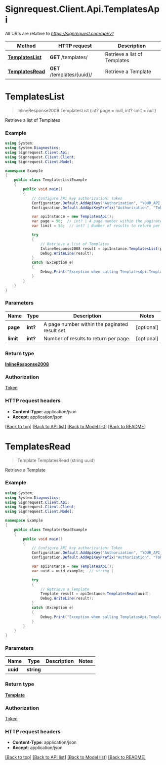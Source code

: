 # Signrequest.Client.Api.TemplatesApi

All URIs are relative to *https://signrequest.com/api/v1*

Method | HTTP request | Description
------------- | ------------- | -------------
[**TemplatesList**](TemplatesApi.md#templateslist) | **GET** /templates/ | Retrieve a list of Templates
[**TemplatesRead**](TemplatesApi.md#templatesread) | **GET** /templates/{uuid}/ | Retrieve a Template


<a name="templateslist"></a>
# **TemplatesList**
> InlineResponse2008 TemplatesList (int? page = null, int? limit = null)

Retrieve a list of Templates

### Example
```csharp
using System;
using System.Diagnostics;
using Signrequest.Client.Api;
using Signrequest.Client.Client;
using Signrequest.Client.Model;

namespace Example
{
    public class TemplatesListExample
    {
        public void main()
        {
            // Configure API key authorization: Token
            Configuration.Default.AddApiKey("Authorization", "YOUR_API_KEY");
            Configuration.Default.AddApiKeyPrefix("Authorization", "Token");

            var apiInstance = new TemplatesApi();
            var page = 56;  // int? | A page number within the paginated result set. (optional) 
            var limit = 56;  // int? | Number of results to return per page. (optional) 

            try
            {
                // Retrieve a list of Templates
                InlineResponse2008 result = apiInstance.TemplatesList(page, limit);
                Debug.WriteLine(result);
            }
            catch (Exception e)
            {
                Debug.Print("Exception when calling TemplatesApi.TemplatesList: " + e.Message );
            }
        }
    }
}
```

### Parameters

Name | Type | Description  | Notes
------------- | ------------- | ------------- | -------------
 **page** | **int?**| A page number within the paginated result set. | [optional] 
 **limit** | **int?**| Number of results to return per page. | [optional] 

### Return type

[**InlineResponse2008**](InlineResponse2008.md)

### Authorization

[Token](../README.md#Token)

### HTTP request headers

 - **Content-Type**: application/json
 - **Accept**: application/json

[[Back to top]](#) [[Back to API list]](../README.md#documentation-for-api-endpoints) [[Back to Model list]](../README.md#documentation-for-models) [[Back to README]](../README.md)

<a name="templatesread"></a>
# **TemplatesRead**
> Template TemplatesRead (string uuid)

Retrieve a Template

### Example
```csharp
using System;
using System.Diagnostics;
using Signrequest.Client.Api;
using Signrequest.Client.Client;
using Signrequest.Client.Model;

namespace Example
{
    public class TemplatesReadExample
    {
        public void main()
        {
            // Configure API key authorization: Token
            Configuration.Default.AddApiKey("Authorization", "YOUR_API_KEY");
            Configuration.Default.AddApiKeyPrefix("Authorization", "Token");

            var apiInstance = new TemplatesApi();
            var uuid = uuid_example;  // string | 

            try
            {
                // Retrieve a Template
                Template result = apiInstance.TemplatesRead(uuid);
                Debug.WriteLine(result);
            }
            catch (Exception e)
            {
                Debug.Print("Exception when calling TemplatesApi.TemplatesRead: " + e.Message );
            }
        }
    }
}
```

### Parameters

Name | Type | Description  | Notes
------------- | ------------- | ------------- | -------------
 **uuid** | **string**|  | 

### Return type

[**Template**](Template.md)

### Authorization

[Token](../README.md#Token)

### HTTP request headers

 - **Content-Type**: application/json
 - **Accept**: application/json

[[Back to top]](#) [[Back to API list]](../README.md#documentation-for-api-endpoints) [[Back to Model list]](../README.md#documentation-for-models) [[Back to README]](../README.md)

